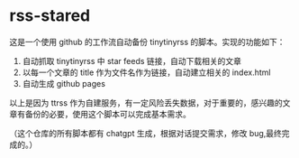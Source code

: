 # rss-stared

这是一个使用 github 的工作流自动备份 tinytinyrss 的脚本。实现的功能如下：

1. 自动抓取 tinytinyrss 中 star feeds 链接，自动下载相关的文章
2. 以每一个文章的 title 作为文件名作为链接，自动建立相关的 index.html
3. 自动生成 github pages

以上是因为 ttrss 作为自建服务，有一定风险丢失数据，对于重要的，感兴趣的文章有备份的必要，使用这个脚本可以完成基本需求。

（这个仓库的所有脚本都有 chatgpt 生成，根据对话提交需求，修改 bug,最终完成的。）
